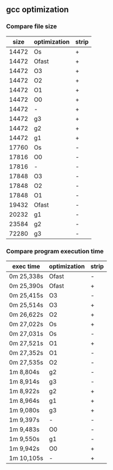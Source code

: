 ## gcc optimization

### Compare file size

| size  | optimization | strip  |
| ----- | -------------|--------|
| 14472 | Os           | +      |
| 14472 | Ofast        | +      |
| 14472 | O3           | +      |
| 14472 | O2           | +      |
| 14472 | O1           | +      |
| 14472 | O0           | +      |
| 14472 | -            | +      |
| 14472 | g3           | +      |
| 14472 | g2           | +      |
| 14472 | g1           | +      |
| 17760 | Os           | -      |
| 17816 | O0           | -      |
| 17816 | -            | -      |
| 17848 | O3           | -      |
| 17848 | O2           | -      |
| 17848 | O1           | -      |
| 19432 | Ofast        | -      |
| 20232 | g1           | -      |
| 23584 | g2           | -      |
| 72280 | g3           | -      |

### Compare program execution time

| exec time   | optimization | strip    |
| ----------- | -------------|----------|
| 0m 25,338s  | Ofast        | -        |
| 0m 25,390s  | Ofast        | +        |
| 0m 25,415s  | O3           | -        |
| 0m 25,514s  | O3           | +        |
| 0m 26,622s  | O2           | +        |
| 0m 27,022s  | Os           | +        |
| 0m 27,031s  | Os           | -        |
| 0m 27,521s  | O1           | +        |
| 0m 27,352s  | O1           | -        |
| 0m 27,535s  | O2           | -        |
| 1m  8,804s  | g2           | -        |
| 1m  8,914s  | g3           | -        |
| 1m  8,922s  | g2           | +        |
| 1m  8,964s  | g1           | +        |
| 1m  9,080s  | g3           | +        |
| 1m  9,397s  | -            | -        |
| 1m  9,483s  | O0           | -        |
| 1m  9,550s  | g1           | -        |
| 1m  9,942s  | O0           | +        |
| 1m 10,105s  | -            | +        |

